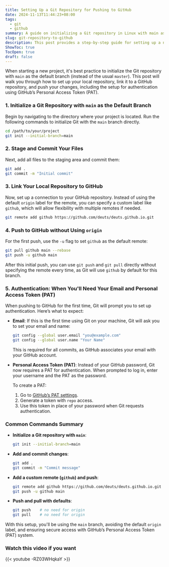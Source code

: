 ```yaml
---
title: Setting Up a Git Repository for Pushing to GitHub
date: 2024-11-13T11:44:23+08:00
tags:
  - git
  - github
summary: A guide on initializing a Git repository in Linux with main as the default branch and securely pushing to GitHub using a Personal Access Token (PAT), ideal for those looking to streamline their Git setup.
slug: git-repository-to-github
description: This post provides a step-by-step guide for setting up a new Git repository with main as the initial branch and linking it to a GitHub repository without relying on the default origin label. It includes details on staging and committing files, pushing to a custom remote, and handling authentication with GitHub’s Personal Access Token (PAT) system. This streamlined approach helps ensure secure and efficient repository management on GitHub, making it easier to use common Git commands (push and pull) without needing to specify a remote every time.
ShowToc: true
TocOpen: true
draft: false
---
```

When starting a new project, it's best practice to initialize the Git repository with `main` as the default branch (instead of the usual `master`). This post will walk you through how to set up your local repository, link it to a GitHub repository, and push your changes, including the setup for authentication using GitHub’s Personal Access Token (PAT).

### 1. Initialize a Git Repository with `main` as the Default Branch

Begin by navigating to the directory where your project is located. Run the following commands to initialize Git with the `main` branch directly.

```bash
cd /path/to/your/project
git init --initial-branch=main
```

### 2. Stage and Commit Your Files

Next, add all files to the staging area and commit them:

```bash
git add .
git commit -m "Initial commit"
```

### 3. Link Your Local Repository to GitHub

Now, set up a connection to your GitHub repository. Instead of using the default `origin` label for the remote, you can specify a custom label like `github`, which will allow flexibility with multiple remotes if needed.

```bash
git remote add github https://github.com/deuts/deuts.github.io.git
```

### 4. Push to GitHub without Using `origin`

For the first push, use the `-u` flag to set `github` as the default remote:

```bash
git pull github main --rebase
git push -u github main
```

After this initial push, you can use `git push` and `git pull` directly without specifying the remote every time, as Git will use `github` by default for this branch.

### 5. Authentication: When You'll Need Your Email and Personal Access Token (PAT)

When pushing to GitHub for the first time, Git will prompt you to set up authentication. Here’s what to expect:

- **Email**: If this is the first time using Git on your machine, Git will ask you to set your email and name:
  ```bash
  git config --global user.email "you@example.com"
  git config --global user.name "Your Name"
  ```
  This is required for all commits, as GitHub associates your email with your GitHub account.

- **Personal Access Token (PAT)**: Instead of your GitHub password, Git now requires a PAT for authentication. When prompted to log in, enter your username and the PAT as the password.

  To create a PAT:
  1. Go to [GitHub’s PAT settings](https://github.com/settings/tokens).
  2. Generate a token with `repo` access.
  3. Use this token in place of your password when Git requests authentication.

### Common Commands Summary

- **Initialize a Git repository with `main`**:
  ```bash
  git init --initial-branch=main
  ```
- **Add and commit changes**:
  ```bash
  git add .
  git commit -m "Commit message"
  ```
- **Add a custom remote (`github`) and push**:
  ```bash
  git remote add github https://github.com/deuts/deuts.github.io.git
  git push -u github main
  ```
- **Push and pull with defaults**:
  ```bash
  git push    # no need for origin
  git pull    # no need for origin
  ```

With this setup, you'll be using the `main` branch, avoiding the default `origin` label, and ensuring secure access with GitHub’s Personal Access Token (PAT) system.

### Watch this video if you want
{{< youtube -RZ03WHqkaY >}}
